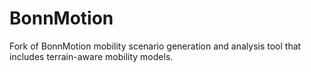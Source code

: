 # BonnMotion
Fork of BonnMotion mobility scenario generation and analysis tool that includes terrain-aware mobility models. 
